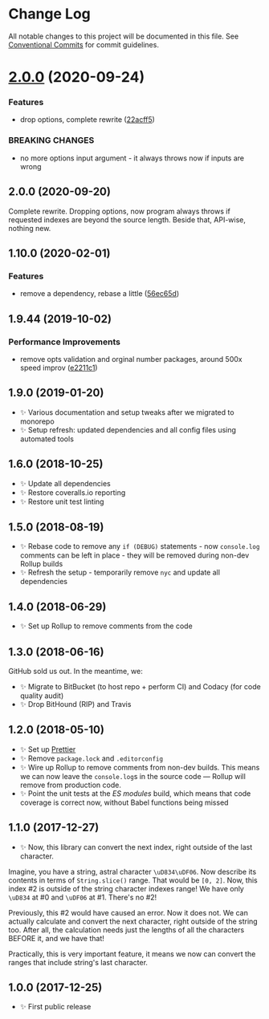 # Change Log

All notable changes to this project will be documented in this file.
See [Conventional Commits](https://conventionalcommits.org) for commit guidelines.

# [2.0.0](https://gitlab.com/codsen/codsen/compare/string-convert-indexes@1.10.18...string-convert-indexes@2.0.0) (2020-09-24)


### Features

* drop options, complete rewrite ([22acff5](https://gitlab.com/codsen/codsen/commit/22acff588eb832caf025a6c4b65d8c0303be202f))


### BREAKING CHANGES

* no more options input argument - it always throws now if inputs are wrong





## 2.0.0 (2020-09-20)

Complete rewrite. Dropping options, now program always throws if requested indexes are beyond the source length. Beside that, API-wise, nothing new.

## 1.10.0 (2020-02-01)

### Features

- remove a dependency, rebase a little ([56ec65d](https://gitlab.com/codsen/codsen/commit/56ec65d5e5c02e4f57bb67250d1cd17a9736f8d9))

## 1.9.44 (2019-10-02)

### Performance Improvements

- remove opts validation and orginal number packages, around 500x speed improv ([e2211c1](https://gitlab.com/codsen/codsen/commit/e2211c1))

## 1.9.0 (2019-01-20)

- ✨ Various documentation and setup tweaks after we migrated to monorepo
- ✨ Setup refresh: updated dependencies and all config files using automated tools

## 1.6.0 (2018-10-25)

- ✨ Update all dependencies
- ✨ Restore coveralls.io reporting
- ✨ Restore unit test linting

## 1.5.0 (2018-08-19)

- ✨ Rebase code to remove any `if (DEBUG)` statements - now `console.log` comments can be left in place - they will be removed during non-dev Rollup builds
- ✨ Refresh the setup - temporarily remove `nyc` and update all dependencies

## 1.4.0 (2018-06-29)

- ✨ Set up Rollup to remove comments from the code

## 1.3.0 (2018-06-16)

GitHub sold us out. In the meantime, we:

- ✨ Migrate to BitBucket (to host repo + perform CI) and Codacy (for code quality audit)
- ✨ Drop BitHound (RIP) and Travis

## 1.2.0 (2018-05-10)

- ✨ Set up [Prettier](https://prettier.io)
- ✨ Remove `package.lock` and `.editorconfig`
- ✨ Wire up Rollup to remove comments from non-dev builds. This means we can now leave the `console.log`s in the source code — Rollup will remove from production code.
- ✨ Point the unit tests at the _ES modules_ build, which means that code coverage is correct now, without Babel functions being missed

## 1.1.0 (2017-12-27)

- ✨ Now, this library can convert the next index, right outside of the last character.

Imagine, you have a string, astral character `\uD834\uDF06`. Now describe its contents in terms of `String.slice()` range. That would be `[0, 2]`. Now, this index \#2 is outside of the string character indexes range! We have only `\uD834` at \#0 and `\uDF06` at \#1. There's no \#2!

Previously, this \#2 would have caused an error. Now it does not. We can actually calculate and convert the next character, right outside of the string too. After all, the calculation needs just the lengths of all the characters BEFORE it, and we have that!

Practically, this is very important feature, it means we now can convert the ranges that include string's last character.

## 1.0.0 (2017-12-25)

- ✨ First public release
